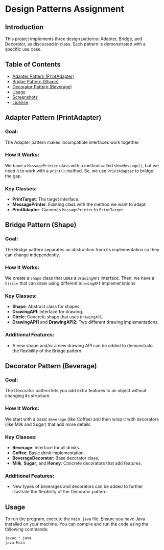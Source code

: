 # Design Patterns Assignment

## Introduction

This project implements three design patterns: Adapter, Bridge, and Decorator, as discussed in class. Each pattern is demonstrated with a specific use case.

## Table of Contents
- [Adapter Pattern (PrintAdapter)](#adapter-pattern-printadapter)
- [Bridge Pattern (Shape)](#bridge-pattern-shape)
- [Decorator Pattern (Beverage)](#decorator-pattern-beverage)
- [Usage](#usage)
- [Screenshots](#screenshots)
- [License](#license)

## Adapter Pattern (PrintAdapter)

### Goal:
The Adapter pattern makes incompatible interfaces work together.

### How It Works:
We have a `MessagePrinter` class with a method called `showMessage()`, but we need it to work with a `print()` method. So, we use `PrintAdapter` to bridge the gap.

### Key Classes:
- **PrintTarget**: The target interface.
- **MessagePrinter**: Existing class with the method we want to adapt.
- **PrintAdapter**: Connects `MessagePrinter` to `PrintTarget`.

## Bridge Pattern (Shape)

### Goal:
The Bridge pattern separates an abstraction from its implementation so they can change independently.

### How It Works:
We create a `Shape` class that uses a `DrawingAPI` interface. Then, we have a `Circle` that can draw using different `DrawingAPI` implementations.

### Key Classes:
- **Shape**: Abstract class for shapes.
- **DrawingAPI**: Interface for drawing.
- **Circle**: Concrete shape that uses `DrawingAPI`.
- **DrawingAPI1** and **DrawingAPI2**: Two different drawing implementations.

### Additional Features:
- A new shape and/or a new drawing API can be added to demonstrate the flexibility of the Bridge pattern.

## Decorator Pattern (Beverage)

### Goal:
The Decorator pattern lets you add extra features to an object without changing its structure.

### How It Works:
We start with a basic `Beverage` (like Coffee) and then wrap it with decorators (like Milk and Sugar) that add more details.

### Key Classes:
- **Beverage**: Interface for all drinks.
- **Coffee**: Basic drink implementation.
- **BeverageDecorator**: Base decorator class.
- **Milk**, **Sugar**, and **Honey**: Concrete decorators that add features.

### Additional Features:
- New types of beverages and decorators can be added to further illustrate the flexibility of the Decorator pattern.

## Usage

To run the program, execute the `Main.java` file. Ensure you have Java installed on your machine. You can compile and run the code using the following commands:

```bash
javac *.java
java Main

